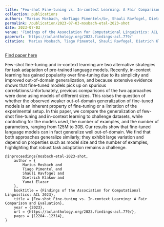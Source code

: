 ```yaml
---
title: "Few-shot Fine-tuning vs. In-context Learning: A Fair Comparison and Evaluation"
collection: publications
authors: "Marius Mosbach, <b>Tiago Pimentel</b>, Shauli Ravfogel, Dietrich Klakow, Yanai Elazar"
permalink: /publication/2023-07-03-mosbach-etal-2023-shot
date: 2023-07-03
venue: 'Findings of the Association for Computational Linguistics: ACL 2023'
paperurl: 'https://aclanthology.org/2023.findings-acl.779/'
citation: 'Marius Mosbach, Tiago Pimentel, Shauli Ravfogel, Dietrich Klakow, and Yanai Elazar. 2023. Few-shot Fine-tuning vs. In-context Learning: A Fair Comparison and Evaluation. In Findings of the Association for Computational Linguistics: ACL 2023, pages 12284–12314, Toronto, Canada. Association for Computational Linguistics.'
---
```


<a href='https://aclanthology.org/2023.findings-acl.779/'>Find paper here</a>

Few-shot fine-tuning and in-context learning are two alternative strategies for task adaptation of pre-trained language models. Recently, in-context learning has gained popularity over fine-tuning due to its simplicity and improved out-of-domain generalization, and because extensive evidence shows that fine-tuned models pick up on spurious correlations.Unfortunately, previous comparisons of the two approaches were done using models of different sizes. This raises the question of whether the observed weaker out-of-domain generalization of fine-tuned models is an inherent property of fine-tuning or a limitation of the experimental setup. In this paper, we compare the generalization of few-shot fine-tuning and in-context learning to challenge datasets, while controlling for the models used, the number of examples, and the number of parameters, ranging from 125M to 30B. Our results show that fine-tuned language models can in fact generalize well out-of-domain. We find that both approaches generalize similarly; they exhibit large variation and depend on properties such as model size and the number of examples, highlighting that robust task adaptation remains a challenge.

```
@inproceedings{mosbach-etal-2023-shot,
    author = {
        Marius Mosbach and
        Tiago Pimentel and
        Shauli Ravfogel and
        Dietrich Klakow and
        Yanai Elazar
    },
    booktitle = {Findings of the Association for Computational Linguistics: ACL 2023},
    title = {Few-shot Fine-tuning vs. In-context Learning: A Fair Comparison and Evaluation},
    year = {2023},
    url = {https://aclanthology.org/2023.findings-acl.779/},
    pages = {12284--12314},
}
```